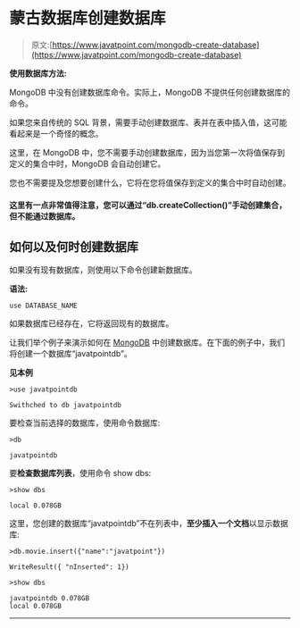 # 蒙古数据库创建数据库

> 原文:[https://www.javatpoint.com/mongodb-create-database](https://www.javatpoint.com/mongodb-create-database)

**使用数据库方法:**

MongoDB 中没有创建数据库命令。实际上，MongoDB 不提供任何创建数据库的命令。

如果您来自传统的 SQL 背景，需要手动创建数据库、表并在表中插入值，这可能看起来是一个奇怪的概念。

这里，在 MongoDB 中，您不需要手动创建数据库，因为当您第一次将值保存到定义的集合中时，MongoDB 会自动创建它。

您也不需要提及您想要创建什么，它将在您将值保存到定义的集合中时自动创建。

#### 这里有一点非常值得注意，您可以通过“db.createCollection()”手动创建集合，但不能通过数据库。

## 如何以及何时创建数据库

如果没有现有数据库，则使用以下命令创建新数据库。

**语法:**

```
use DATABASE_NAME

```

如果数据库已经存在，它将返回现有的数据库。

让我们举个例子来演示如何在 [MongoDB](https://www.javatpoint.com/mongodb-tutorial) 中创建数据库。在下面的例子中，我们将创建一个数据库“javatpointdb”。

**见本例**

```
>use javatpointdb

```

```
Swithched to db javatpointdb

```

要检查当前选择的数据库，使用命令数据库:

```
>db

```

```
javatpointdb

```

要**检查数据库列表**，使用命令 show dbs:

```
>show dbs

```

```
local 0.078GB

```

这里，您创建的数据库“javatpointdb”不在列表中，**至少插入一个文档**以显示数据库:

```
>db.movie.insert({"name":"javatpoint"})

```

```
WriteResult({ "nInserted": 1})

```

```
>show dbs

```

```
javatpointdb 0.078GB
local 0.078GB

```

* * *